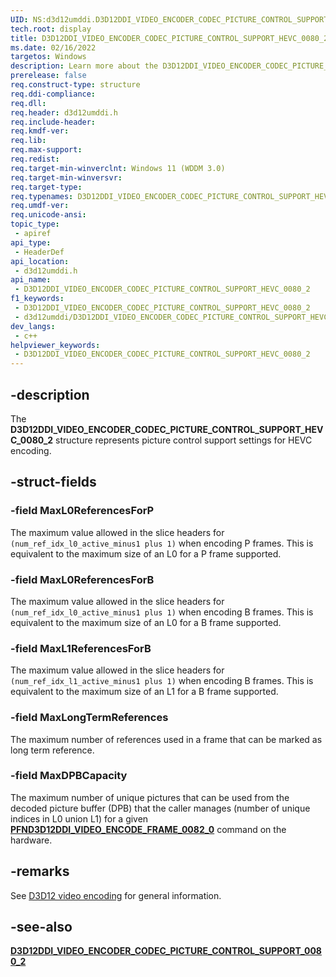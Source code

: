 ```yaml
---
UID: NS:d3d12umddi.D3D12DDI_VIDEO_ENCODER_CODEC_PICTURE_CONTROL_SUPPORT_HEVC_0080_2
tech.root: display
title: D3D12DDI_VIDEO_ENCODER_CODEC_PICTURE_CONTROL_SUPPORT_HEVC_0080_2
ms.date: 02/16/2022
targetos: Windows
description: Learn more about the D3D12DDI_VIDEO_ENCODER_CODEC_PICTURE_CONTROL_SUPPORT_HEVC_0080_2 structure.
prerelease: false
req.construct-type: structure
req.ddi-compliance: 
req.dll: 
req.header: d3d12umddi.h
req.include-header: 
req.kmdf-ver: 
req.lib: 
req.max-support: 
req.redist: 
req.target-min-winverclnt: Windows 11 (WDDM 3.0)
req.target-min-winversvr: 
req.target-type: 
req.typenames: D3D12DDI_VIDEO_ENCODER_CODEC_PICTURE_CONTROL_SUPPORT_HEVC_0080_2
req.umdf-ver: 
req.unicode-ansi: 
topic_type:
 - apiref
api_type:
 - HeaderDef
api_location:
 - d3d12umddi.h
api_name:
 - D3D12DDI_VIDEO_ENCODER_CODEC_PICTURE_CONTROL_SUPPORT_HEVC_0080_2
f1_keywords:
 - D3D12DDI_VIDEO_ENCODER_CODEC_PICTURE_CONTROL_SUPPORT_HEVC_0080_2
 - d3d12umddi/D3D12DDI_VIDEO_ENCODER_CODEC_PICTURE_CONTROL_SUPPORT_HEVC_0080_2
dev_langs:
 - c++
helpviewer_keywords:
 - D3D12DDI_VIDEO_ENCODER_CODEC_PICTURE_CONTROL_SUPPORT_HEVC_0080_2
---
```


## -description

The **D3D12DDI_VIDEO_ENCODER_CODEC_PICTURE_CONTROL_SUPPORT_HEVC_0080_2** structure represents picture control support settings for HEVC encoding.

## -struct-fields

### -field MaxL0ReferencesForP

The maximum value allowed in the slice headers for ```(num_ref_idx_l0_active_minus1 plus 1)``` when encoding P frames. This is equivalent to the maximum size of an L0 for a P frame supported.

### -field MaxL0ReferencesForB

The maximum value allowed in the slice headers for ```(num_ref_idx_l0_active_minus1 plus 1)``` when encoding B frames. This is equivalent to the maximum size of an L0 for a B frame supported.

### -field MaxL1ReferencesForB

The maximum value allowed in the slice headers for ```(num_ref_idx_l1_active_minus1 plus 1)``` when encoding B frames. This is equivalent to the maximum size of an L1 for a B frame supported.

### -field MaxLongTermReferences

The maximum number of references used in a frame that can be marked as long term reference.

### -field MaxDPBCapacity

The maximum number of unique pictures that can be used from the decoded picture buffer (DPB) that the caller manages (number of unique indices in L0 union L1) for a given [**PFND3D12DDI_VIDEO_ENCODE_FRAME_0082_0**](nc-d3d12umddi-pfnd3d12ddi_video_encode_frame_0082_0.md) command on the hardware.

## -remarks

See [D3D12 video encoding](/windows-hardware/drivers/display/video-encoding-d3d12.md) for general information.

## -see-also

[**D3D12DDI_VIDEO_ENCODER_CODEC_PICTURE_CONTROL_SUPPORT_0080_2**](ns-d3d12umddi-d3d12ddi_video_encoder_codec_picture_control_support_0080_2.md)
